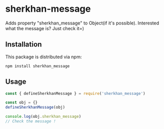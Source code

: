 # sherkhan-message 

Adds property \"sherkhan_message\" to Object(if it's possible). Interested what the message is? Just check it=)

## Installation

This package is distributed via npm:

```
npm install sherkhan_message 
```

## Usage

```javascript
const { defineSherkhanMessage } = require('sherkhan_message')

const obj = {}
defineSherkhanMessage(obj)

console.log(obj.sherkhan_message) 
// Check the message !
```
